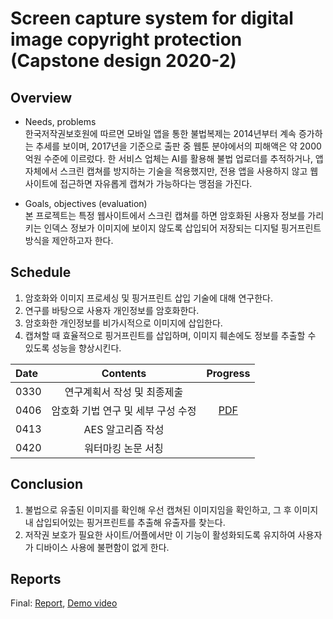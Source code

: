 # Screen capture system for digital image copyright protection (Capstone design 2020-2)

## Overview   
* Needs, problems    
한국저작권보호원에 따르면 모바일 앱을 통한 불법복제는 2014년부터 계속 증가하는 추세를 보이며, 2017년을 기준으로 출판 중 웹툰 분야에서의 피해액은 약 2000억원 수준에 이르렀다. 한 서비스 업체는 AI를 활용해 불법 업로더를 추적하거나, 앱 자체에서 스크린 캡쳐를 방지하는 기술을 적용했지만, 전용 앱을 사용하지 않고 웹사이트에 접근하면 자유롭게 캡쳐가 가능하다는 맹점을 가진다.

* Goals, objectives (evaluation)    
 본 프로젝트는 특정 웹사이트에서 스크린 캡쳐를 하면 암호화된 사용자 정보를 가리키는 인덱스 정보가 이미지에 보이지 않도록 삽입되어 저장되는 디지털 핑거프린트 방식을 제안하고자 한다. 


## Schedule   
1) 암호화와 이미지 프로세싱 및 핑거프린트 삽입 기술에 대해 연구한다.
2) 연구를 바탕으로 사용자 개인정보를 암호화한다.
3) 암호화한 개인정보를 비가시적으로 이미지에 삽입한다. 
4) 캡쳐할 때 효율적으로 핑거프린트를 삽입하며, 이미지 훼손에도 정보를 추출할 수 있도록 성능을 향상시킨다.

|Date|Contents|Progress|
|:--------|:------------------------------------:|:-------------:|
|0330|연구계획서 작성 및 최종제출||
|0406|암호화 기법 연구 및 세부 구성 수정|[PDF](doc/0408.pdf)|
|0413|AES 알고리즘 작성||
|0420|워터마킹 논문 서칭||

<!--## Results-->
<!--* Main code, table, graph, comparison, ...-->
<!--* Web link-->


## Conclusion
1) 불법으로 유출된 이미지를 확인해 우선 캡쳐된 이미지임을 확인하고, 그 후 이미지 내 삽입되어있는 핑거프린트를 추출해 유출자를 찾는다.
2) 저작권 보호가 필요한 사이트/어플에서만 이 기능이 활성화되도록 유지하여 사용자가 디바이스 사용에 불편함이 없게 한다.

## Reports
<!--* Upload or link (e.g. Google Drive files with share setting)-->
<!--* Midterm: [Report](Reports/Midterm.pdf)-->
Final: [Report](Reports/Final.pdf), [Demo video](Reports/Demo.mp4)
